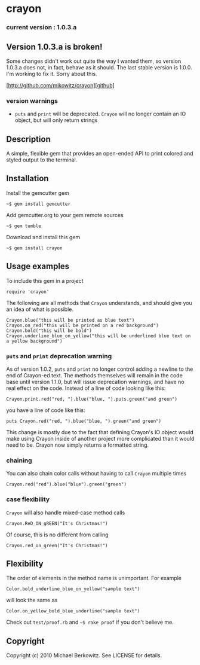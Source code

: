 # crayon

### current version : 1.0.3.a

## Version 1.0.3.a is broken!

Some changes didn't work out quite the way I wanted them, so version 1.0.3.a does not, in fact, behave as it should. The last stable version is 1.0.0. I'm working to fix it. Sorry about this.

[http://github.com/mikowitz/crayon][github]

### version warnings

* `puts` and `print` will be deprecated. `Crayon` will no longer contain an IO object, but will only return strings

## Description

A simple, flexible gem that provides an open-ended API to print colored and styled output to the terminal.

## Installation

Install the gemcutter gem

    ~$ gem install gemcutter

Add gemcutter.org to your gem remote sources

    ~$ gem tumble

Download and install this gem

    ~$ gem install crayon

## Usage examples

To include this gem in a project

    require 'crayon'

The following are all methods that `Crayon` understands, and should give you an idea of what is possible.

    Crayon.blue("this will be printed as blue text")
    Crayon.on_red("this will be printed on a red background")
    Crayon.bold("this will be bold")
    Crayon.underline_blue_on_yellow("this will be underlined blue text on a yellow background")

### `puts` and `print` deprecation warning

As of version 1.0.2, `puts` and `print` no longer control adding a newline to the end of Crayon-ed text. The methods themselves will remain in the code base until version 1.1.0, but will issue deprecation warnings, and have no real effect on the code. Instead of a line of code looking like this:

    Crayon.print.red("red, ").blue("blue, ").puts.green("and green")

you have a line of code like this:

    puts Crayon.red("red, ").blue("blue, ").green("and green")

This change is mostly due to the fact that defining Crayon's IO object would make using Crayon inside of another project more complicated than it would need to be. Crayon now simply returns a formatted string.

### chaining

You can also chain color calls without having to call `Crayon` multiple times

    Crayon.red("red").blue("blue").green("green")

### case flexibility

`Crayon` will also handle mixed-case method calls

    Crayon.ReD_ON_gREEN("It's Christmas!")

Of course, this is no different from calling

    Crayon.red_on_green("It's Christmas!")

## Flexibility

The order of elements in the method name is unimportant. For example

    Color.bold_underline_blue_on_yellow("sample text")

will look the same as

    Color.on_yellow_bold_blue_underline("sample text")

Check out `test/proof.rb` and `~$ rake proof` if you don't believe me.

## Copyright

Copyright (c) 2010 Michael Berkowitz. See LICENSE for details.

[github]: http://github.com/mikowitz/crayon "Crayon repository"
